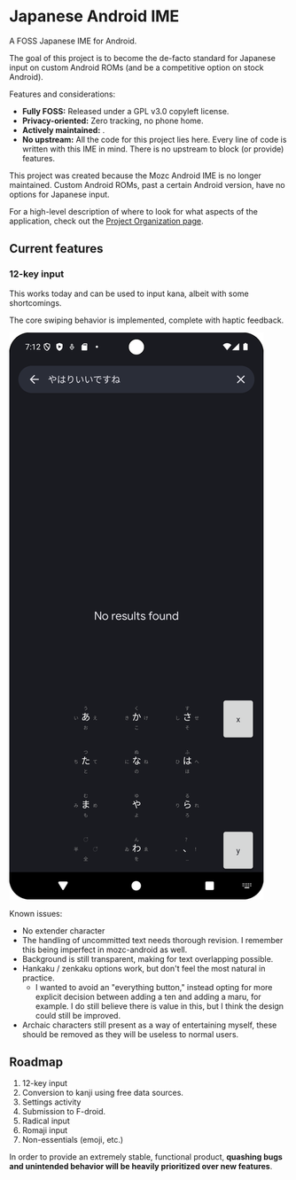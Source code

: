 # Japanese Android IME

A FOSS Japanese IME for Android.

The goal of this project is to become the de-facto standard for Japanese input on custom Android ROMs (and be a competitive option on stock Android).

Features and considerations:

- **Fully FOSS:** Released under a GPL v3.0 copyleft license.
- **Privacy-oriented:** Zero tracking, no phone home.
- **Actively maintained:** .
- **No upstream:** All the code for this project lies here. Every line of code is written with this IME in mind. There is no upstream to block (or provide) features.

This project was created because the Mozc Android IME is no longer maintained. Custom Android ROMs, past a certain Android version, have no options for Japanese input.

For a high-level description of where to look for what aspects of the application, check out the [Project Organization page](/project_organization.md).

## Current features

### 12-key input

This works today and can be used to input kana, albeit with some shortcomings.

The core swiping behavior is implemented, complete with haptic feedback.

![Screenshot of 12-key layout](/12_key.png)

Known issues:

- No extender character
- The handling of uncommitted text needs thorough revision. I remember this
  being imperfect in mozc-android as well.
- Background is still transparent, making for text overlapping possible.
- Hankaku / zenkaku options work, but don't feel the most natural in practice.
    - I wanted to avoid an "everything button," instead opting for more explicit decision between adding a ten and adding a maru, for example. I do still believe there is value in this, but I think the design could still be improved.
- Archaic characters still present as a way of entertaining myself, these should
  be removed as they will be useless to normal users.

## Roadmap

1. 12-key input
2. Conversion to kanji using free data sources.
3. Settings activity
4. Submission to F-droid.
5. Radical input
6. Romaji input
7. Non-essentials (emoji, etc.)

In order to provide an extremely stable, functional product, **quashing bugs and unintended behavior will be heavily prioritized over new features**.


